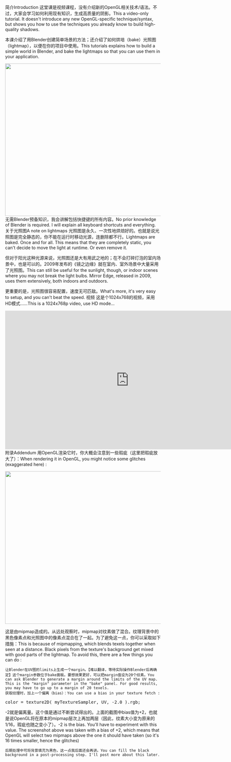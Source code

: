 ﻿简介Introduction
这堂课是视频课程，没有介绍新的OpenGL相关技术/语法。不过，大家会学习如何利用现有知识，生成高质量的阴影。This a video-only tutorial. It doesn't introduce any new OpenGL-specific technique/syntax, but shows you how to use the techniques you already know to build high-quality shadows.

本课介绍了用Blender创建简单场景的方法；还介绍了如何烘培（bake）光照图（lightmap），以便在你的项目中使用。This tutorials explains how to build a simple world in Blender, and bake the lightmaps so that you can use them in your application.

<a href="http://www.opengl-tutorial.org/wp-content/uploads/2011/05/lighmappedroom.png"><img class="alignnone size-large wp-image-345" title="lighmappedroom" src="http://www.opengl-tutorial.org/wp-content/uploads/2011/05/lighmappedroom-1024x793.png" alt="" width="640" height="495" /></a>
无需Blender预备知识，我会讲解包括快捷键的所有内容。No prior knowledge of Blender is required. I will explain all keyboard shortcuts and everything.
关于光照图A note on lightmaps
光照图是永久、一次性地烘焙好的。也就是说光照图是完全静态的，你不能在运行时移动光源，连删除都不行。Lightmaps are baked. Once and for all. This means that they are completely static, you can't decide to move the light at runtime. Or even remove it.

但对于阳光这种光源来说，光照图还是大有用武之地的；在不会打碎灯泡的室内场景中，也是可以的。2009年发布的《镜之边缘》就在室内、室外场景中大量采用了光照图。This can still be useful for the sunlight, though, or indoor scenes where you may not break the light bulbs. Mirror Edge, released in 2009, uses them extensively, both indoors and outdoors.

更重要的是，光照图很容易配置，速度无可匹敌。What's more, it's very easy to setup, and you can't beat the speed.
视频
这是个1024x768的视频，采用HD模式……This is a 1024x768p video, use HD mode...

<iframe src="http://player.vimeo.com/video/24359223?title=0&byline=0&portrait=0" frameborder="0" width="800" height="450"></iframe>
附录Addendum
用OpenGL渲染它时，你大概会注意到一些瑕疵（这里把瑕疵放大了）：When rendering it in OpenGL, you might notice some glitches (exaggerated here) :

<a href="http://www.opengl-tutorial.org/wp-content/uploads/2011/05/positivebias.png"><img class="alignnone size-large wp-image-346" title="positivebias" src="http://www.opengl-tutorial.org/wp-content/uploads/2011/05/positivebias-1024x793.png" alt="" width="640" height="495" /></a>

这是由mipmap造成的。从远处观察时，mipmap对纹素做了混合。纹理背景中的黑色像素点和光照图中的像素点混合在了一起。为了避免这一点，你可以采取如下措施：This is because of mipmapping, which blends texels together when seen at a distance. Black pixels from the texture's background get mixed with good parts of the lightmap. To avoid this, there are a few things you can do :

	让Blender在UV图的limits上生成一个margin。【难以翻译，等待实际操作Blender后再确定】这个margin参数位于bake面板。要想效果更好，可以把margin值设为20个纹素。You can ask Blender to generate a margin around the limits of the UV map. This is the "margin" parameter in the "bake" panel. For good results, you may have to go up to a margin of 20 texels.
	获取纹理时，加上一个偏离（bias）：You can use a bias in your texture fetch :

<pre class="brush:fs">color = texture2D( myTextureSampler, UV, -2.0 ).rgb;</pre>
-2就是偏离量。这个值是通过不断尝试得出的。上面的截图中bias值为+2，也就是说OpenGL将在原本的mipmap层次上再加两层（因此，纹素大小变为原来的1/16，瑕疵也随之变小了）。-2 is the bias. You'll have to experiment with this value. The screenshot above was taken with a bias of +2, which means that OpenGL will select two mipmaps above the one it should have taken (so it's 16 times smaller, hence the glitches)

	后期处理中可将背景填充为黑色，这一点我后面还会再讲。You can fill the black background in a post-processing step. I'll post more about this later.
